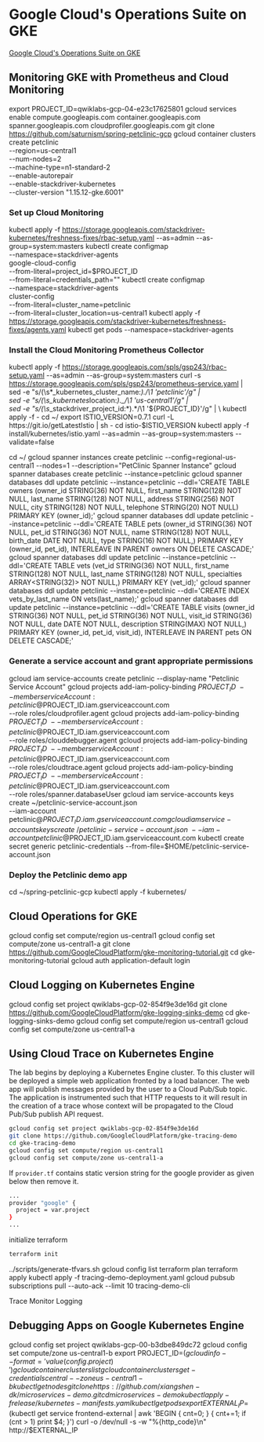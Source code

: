 # Google Cloud's Operations Suite on GKE

[Google Cloud's Operations Suite on GKE](https://www.qwiklabs.com/quests/133)

## Monitoring GKE with Prometheus and Cloud Monitoring

export PROJECT_ID=qwiklabs-gcp-04-e23c17625801
gcloud services enable compute.googleapis.com container.googleapis.com spanner.googleapis.com cloudprofiler.googleapis.com
git clone https://github.com/saturnism/spring-petclinic-gcp
gcloud container clusters create petclinic \
 --region=us-central1 \
 --num-nodes=2 \
 --machine-type=n1-standard-2 \
 --enable-autorepair \
 --enable-stackdriver-kubernetes \
 --cluster-version "1.15.12-gke.6001"

### Set up Cloud Monitoring

kubectl apply -f https://storage.googleapis.com/stackdriver-kubernetes/freshness-fixes/rbac-setup.yaml --as=admin --as-group=system:masters
kubectl create configmap \
 --namespace=stackdriver-agents \
 google-cloud-config \
 --from-literal=project_id=$PROJECT_ID \
 --from-literal=credentials_path=""
kubectl create configmap \
 --namespace=stackdriver-agents \
 cluster-config \
 --from-literal=cluster_name=petclinic \
 --from-literal=cluster_location=us-central1
kubectl apply -f https://storage.googleapis.com/stackdriver-kubernetes/freshness-fixes/agents.yaml
kubectl get pods --namespace=stackdriver-agents

### Install the Cloud Monitoring Prometheus Collector

kubectl apply -f https://storage.googleapis.com/spls/gsp243/rbac-setup.yaml --as=admin --as-group=system:masters
curl -s https://storage.googleapis.com/spls/gsp243/prometheus-service.yaml | \
 sed -e "s/\(\s*\_kubernetes_cluster_name:*\)._/\1 'petclinic'/g" | \
 sed -e "s/\(\s_\_kubernetes*location:*\).\_/\1 'us-central1'/g" | \
 sed -e "s/\(\s*\_stackdriver_project_id:*\).\*/\1 '${PROJECT_ID}'/g" | \
  kubectl apply -f -
cd ~/
export ISTIO_VERSION=0.7.1
curl -L https://git.io/getLatestIstio | sh -
cd istio-$ISTIO_VERSION
kubectl apply -f install/kubernetes/istio.yaml --as=admin --as-group=system:masters --validate=false

cd ~/
gcloud spanner instances create petclinic --config=regional-us-central1 --nodes=1 --description="PetClinic Spanner Instance"
gcloud spanner databases create petclinic --instance=petclinic
gcloud spanner databases ddl update petclinic --instance=petclinic --ddl='CREATE TABLE owners (owner_id STRING(36) NOT NULL, first_name STRING(128) NOT NULL, last_name STRING(128) NOT NULL, address STRING(256) NOT NULL, city STRING(128) NOT NULL, telephone STRING(20) NOT NULL) PRIMARY KEY (owner_id);'
gcloud spanner databases ddl update petclinic --instance=petclinic --ddl='CREATE TABLE pets (owner_id STRING(36) NOT NULL, pet_id STRING(36) NOT NULL, name STRING(128) NOT NULL, birth_date DATE NOT NULL, type STRING(16) NOT NULL,) PRIMARY KEY (owner_id, pet_id), INTERLEAVE IN PARENT owners ON DELETE CASCADE;'
gcloud spanner databases ddl update petclinic --instance=petclinic --ddl='CREATE TABLE vets (vet_id STRING(36) NOT NULL, first_name STRING(128) NOT NULL, last_name STRING(128) NOT NULL, specialties ARRAY<STRING(32)> NOT NULL,) PRIMARY KEY (vet_id);'
gcloud spanner databases ddl update petclinic --instance=petclinic --ddl='CREATE INDEX vets_by_last_name ON vets(last_name);'
gcloud spanner databases ddl update petclinic --instance=petclinic --ddl='CREATE TABLE visits (owner_id STRING(36) NOT NULL, pet_id STRING(36) NOT NULL, visit_id STRING(36) NOT NULL, date DATE NOT NULL, description STRING(MAX) NOT NULL,) PRIMARY KEY (owner_id, pet_id, visit_id), INTERLEAVE IN PARENT pets ON DELETE CASCADE;'

### Generate a service account and grant appropriate permissions

gcloud iam service-accounts create petclinic --display-name "Petclinic Service Account"
gcloud projects add-iam-policy-binding $PROJECT_ID \
     --member serviceAccount:petclinic@$PROJECT_ID.iam.gserviceaccount.com \
 --role roles/cloudprofiler.agent
gcloud projects add-iam-policy-binding $PROJECT_ID \
     --member serviceAccount:petclinic@$PROJECT_ID.iam.gserviceaccount.com \
 --role roles/clouddebugger.agent
gcloud projects add-iam-policy-binding $PROJECT_ID \
     --member serviceAccount:petclinic@$PROJECT_ID.iam.gserviceaccount.com \
 --role roles/cloudtrace.agent
gcloud projects add-iam-policy-binding $PROJECT_ID \
     --member serviceAccount:petclinic@$PROJECT_ID.iam.gserviceaccount.com \
 --role roles/spanner.databaseUser
gcloud iam service-accounts keys create ~/petclinic-service-account.json \
 --iam-account petclinic@$PROJECT_ID.iam.gserviceaccount.com
gcloud iam service-accounts keys create ~/petclinic-service-account.json \
    --iam-account petclinic@$PROJECT_ID.iam.gserviceaccount.com
kubectl create secret generic petclinic-credentials --from-file=$HOME/petclinic-service-account.json

### Deploy the Petclinic demo app

cd ~/spring-petclinic-gcp
kubectl apply -f kubernetes/

## Cloud Operations for GKE

gcloud config set compute/region us-central1
gcloud config set compute/zone us-central1-a
git clone https://github.com/GoogleCloudPlatform/gke-monitoring-tutorial.git
cd gke-monitoring-tutorial
gcloud auth application-default login

## Cloud Logging on Kubernetes Engine

gcloud config set project qwiklabs-gcp-02-854f9e3de16d
git clone https://github.com/GoogleCloudPlatform/gke-logging-sinks-demo
cd gke-logging-sinks-demo
gcloud config set compute/region us-central1
gcloud config set compute/zone us-central1-a

## Using Cloud Trace on Kubernetes Engine

The lab begins by deploying a Kubernetes Engine cluster. To this cluster will be deployed a simple web application fronted by a load balancer. The web app will publish messages provided by the user to a Cloud Pub/Sub topic. The application is instrumented such that HTTP requests to it will result in the creation of a trace whose context will be propagated to the Cloud Pub/Sub publish API request.

```bash
gcloud config set project qwiklabs-gcp-02-854f9e3de16d
git clone https://github.com/GoogleCloudPlatform/gke-tracing-demo
cd gke-tracing-demo
gcloud config set compute/region us-central1
gcloud config set compute/zone us-central1-a
```

If `provider.tf` contains static version string for the google provider as given below then remove it.

```bash
...
provider "google" {
  project = var.project
}
...
```

initialize terraform

```bash
terraform init
```

../scripts/generate-tfvars.sh
gcloud config list
terraform plan
terraform apply
kubectl apply -f tracing-demo-deployment.yaml
gcloud pubsub subscriptions pull --auto-ack --limit 10 tracing-demo-cli

Trace
Monitor
Logging

## Debugging Apps on Google Kubernetes Engine

gcloud config set project qwiklabs-gcp-00-b3dbe849dc72
gcloud config set compute/zone us-central1-b
export PROJECT_ID=$(gcloud info --format='value(config.project)')
gcloud container clusters list
gcloud container clusters get-credentials central --zone us-central1-b
kubectl get nodes
git clone https://github.com/xiangshen-dk/microservices-demo.git
cd microservices-demo
kubectl apply -f release/kubernetes-manifests.yaml
kubectl get pods
export EXTERNAL_IP=$(kubectl get service frontend-external | awk 'BEGIN { cnt=0; } { cnt+=1; if (cnt > 1) print $4; }')
curl -o /dev/null -s -w "%{http_code}\n"  http://$EXTERNAL_IP
